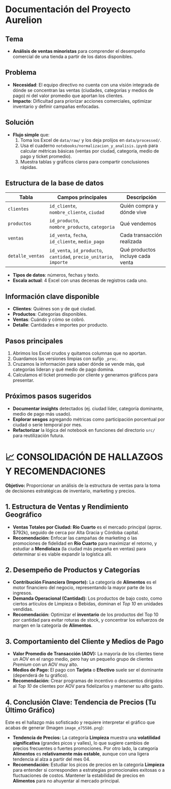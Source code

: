 # Documentación del Proyecto Aurelion

## Tema

- **Análisis de ventas minoristas** para comprender el desempeño comercial de una tienda a partir de los datos disponibles.

## Problema

- **Necesidad**: El equipo directivo no cuenta con una visión integrada de dónde se concentran las ventas (ciudades, categorías y medios de pago) ni del valor promedio que aportan los clientes.
- **Impacto**: Dificultad para priorizar acciones comerciales, optimizar inventario y definir campañas enfocadas.

## Solución

- **Flujo simple** que:
  1. Toma los Excel de `data/raw/` y los deja prolijos en `data/processed/`.
  2. Usa el cuaderno `notebooks/normalizacion_y_analisis.ipynb` para calcular métricas básicas (ventas por ciudad, categoría, medio de pago y ticket promedio).
  3. Muestra tablas y gráficos claros para compartir conclusiones rápidas.

## Estructura de la base de datos

| Tabla               | Campos principales                                               | Descripción                                |
|---------------------|------------------------------------------------------------------|--------------------------------------------|
| `clientes`          | `id_cliente`, `nombre_cliente`, `ciudad`                         | Quién compra y dónde vive                  |
| `productos`         | `id_producto`, `nombre_producto`, `categoria`                    | Qué vendemos                               |
| `ventas`            | `id_venta`, `fecha`, `id_cliente`, `medio_pago`                  | Cada transacción realizada                 |
| `detalle_ventas`    | `id_venta`, `id_producto`, `cantidad`, `precio_unitario`, `importe` | Qué productos incluye cada venta       |

- **Tipos de datos**: números, fechas y texto.
- **Escala actual**: 4 Excel con unas decenas de registros cada uno.

## Información clave disponible

- **Clientes**: Quiénes son y de qué ciudad.
- **Productos**: Categorías disponibles.
- **Ventas**: Cuándo y cómo se cobró.
- **Detalle**: Cantidades e importes por producto.

## Pasos principales

1. Abrimos los Excel crudos y quitamos columnas que no aportan.
2. Guardamos las versiones limpias con sufijo `_proc`.
3. Cruzamos la información para saber dónde se vende más, qué categorías lideran y qué medio de pago domina.
4. Calculamos el ticket promedio por cliente y generamos gráficos para presentar.

## Próximos pasos sugeridos

- **Documentar insights** detectados (ej. ciudad líder, categoría dominante, medio de pago más usado).
- **Explorar sesgos** agregando métricas como participación porcentual por ciudad o serie temporal por mes.
- **Refactorizar** la lógica del notebook en funciones del directorio `src/` para reutilización futura.


# 📈 CONSOLIDACIÓN DE HALLAZGOS Y RECOMENDACIONES

**Objetivo:** Proporcionar un análisis de la estructura de ventas para la toma de decisiones estratégicas de inventario, marketing y precios.

## 1. Estructura de Ventas y Rendimiento Geográfico
* **Ventas Totales por Ciudad:** **Río Cuarto** es el mercado principal (aprox. $792k), seguido de cerca por Alta Gracia y Córdoba capital.
* **Recomendación:** Enfocar las campañas de marketing o las promociones de fidelidad en **Río Cuarto** para maximizar el retorno, y estudiar a **Mendiolaza** (la ciudad más pequeña en ventas) para determinar si es viable expandir la logística allí.

## 2. Desempeño de Productos y Categorías
* **Contribución Financiera (Importe):** La categoría de **Alimentos** es el motor financiero del negocio, representando la mayor parte de los ingresos.
* **Demanda Operacional (Cantidad):** Los productos de bajo costo, como ciertos artículos de Limpieza o Bebidas, dominan el *Top 10* en unidades vendidas.
* **Recomendación:** Optimizar el **inventario** de los productos del Top 10 por cantidad para evitar roturas de stock, y concentrar los esfuerzos de margen en la categoría de **Alimentos**.

## 3. Comportamiento del Cliente y Medios de Pago
* **Valor Promedio de Transacción (AOV):** La mayoría de los clientes tiene un AOV en el rango medio, pero hay un pequeño grupo de clientes *Premium* con un AOV muy alto.
* **Medios de Pago:** El pago con **Tarjeta** o **Efectivo** suele ser el dominante (dependerá de tu gráfico).
* **Recomendación:** Crear programas de incentivo o descuentos dirigidos al *Top 10* de clientes por AOV para fidelizarlos y mantener su alto gasto.

## 4. Conclusión Clave: Tendencia de Precios (Tu Último Gráfico)

Este es el hallazgo más sofisticado y requiere interpretar el gráfico que acabas de generar (Imagen `image_e75586.png`):

* **Tendencia de Precios:** La categoría **Limpieza** muestra una **volatilidad significativa** (grandes picos y valles), lo que sugiere cambios de precios frecuentes o fuertes promociones. Por otro lado, la categoría **Alimentos** es **relativamente más estable**, aunque con una ligera tendencia al alza a partir del mes 04.
* **Recomendación:** Estudiar los picos de precios en la categoría **Limpieza** para entender si corresponden a estrategias promocionales exitosas o a fluctuaciones de costos. Mantener la estabilidad de precios en **Alimentos** para no ahuyentar al mercado principal.